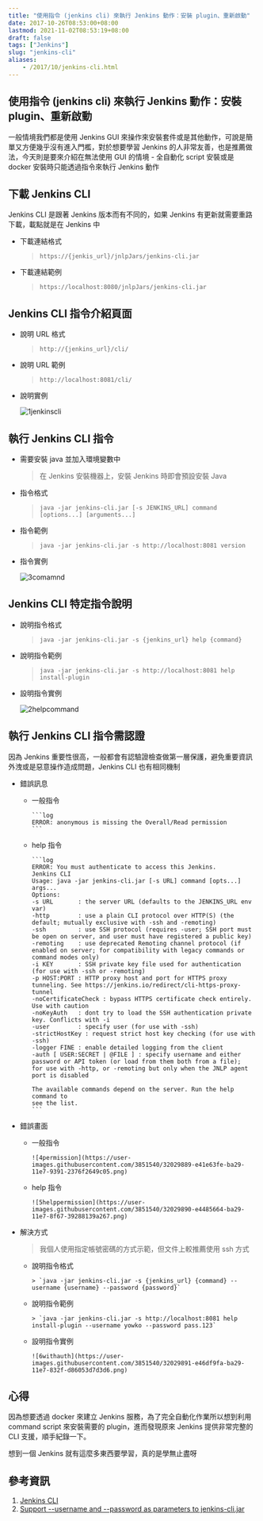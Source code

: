 ```yaml
---
title: "使用指令 (jenkins cli) 來執行 Jenkins 動作：安裝 plugin、重新啟動"
date: 2017-10-26T08:53:00+08:00
lastmod: 2021-11-02T08:53:19+08:00
draft: false
tags: ["Jenkins"]
slug: "jenkins-cli"
aliases:
    - /2017/10/jenkins-cli.html
---
```

## 使用指令 (jenkins cli) 來執行 Jenkins 動作：安裝 plugin、重新啟動

一般情境我們都是使用 Jenkins GUI 來操作來安裝套件或是其他動作，可說是簡單又方便幾乎沒有進入門檻，對於想要學習 Jenkins 的人非常友善，也是推薦做法，今天則是要來介紹在無法使用 GUI 的情境 - 全自動化 script 安裝或是 docker 安裝時只能透過指令來執行 Jenkins 動作

## 下載 Jenkins CLI

Jenkins CLI 是跟著 Jenkins 版本而有不同的，如果 Jenkins 有更新就需要重路下載，載點就是在 Jenkins 中

* 下載連結格式

    > `https://{jenkis_url}/jnlpJars/jenkins-cli.jar`

* 下載連結範例

    > `https://localhost:8080/jnlpJars/jenkins-cli.jar`

## Jenkins CLI 指令介紹頁面

* 說明 URL 格式

    > `http://{jenkins_url}/cli/`

* 說明 URL 範例

    > `http://localhost:8081/cli/`

* 說明實例

    ![1jenkinscli](https://user-images.githubusercontent.com/3851540/32029886-e3ae22ba-ba29-11e7-8d7b-df6492dd2491.png)

## 執行 Jenkins CLI 指令

* 需要安裝 java 並加入環境變數中

    > 在 Jenkins 安裝機器上，安裝 Jenkins 時即會預設安裝 Java

* 指令格式

    > `java -jar jenkins-cli.jar [-s JENKINS_URL] command [options...] [arguments...]`

* 指令範例

    > `java -jar jenkins-cli.jar -s http://localhost:8081 version`

* 指令實例

    ![3comamnd](https://user-images.githubusercontent.com/3851540/32029888-e3f99682-ba29-11e7-966c-d0f74eee79d4.png)

## Jenkins CLI 特定指令說明

* 說明指令格式

    > `java -jar jenkins-cli.jar -s {jenkins_url} help {command}`

* 說明指令範例

    > `java -jar jenkins-cli.jar -s http://localhost:8081 help install-plugin`

* 設明指令實例

    ![2helpcommand](https://user-images.githubusercontent.com/3851540/32029887-e3d5264e-ba29-11e7-88c8-28fbceaf52d7.png)

## 執行 Jenkins CLI 指令需認證

因為 Jenkins 重要性很高，一般都會有認驗證檢查做第一層保護，避免重要資訊外洩或是惡意操作造成問題，Jenkins CLI 也有相同機制

* 錯誤訊息
  * 一般指令

        ```log
        ERROR: anonymous is missing the Overall/Read permission
        ```

  * help 指令

        ```log
        ERROR: You must authenticate to access this Jenkins.
        Jenkins CLI
        Usage: java -jar jenkins-cli.jar [-s URL] command [opts...] args...
        Options:
        -s URL       : the server URL (defaults to the JENKINS_URL env var)
        -http        : use a plain CLI protocol over HTTP(S) (the default; mutually exclusive with -ssh and -remoting)
        -ssh         : use SSH protocol (requires -user; SSH port must be open on server, and user must have registered a public key)
        -remoting    : use deprecated Remoting channel protocol (if enabled on server; for compatibility with legacy commands or command modes only)
        -i KEY       : SSH private key file used for authentication (for use with -ssh or -remoting)
        -p HOST:PORT : HTTP proxy host and port for HTTPS proxy tunneling. See https://jenkins.io/redirect/cli-https-proxy-tunnel
        -noCertificateCheck : bypass HTTPS certificate check entirely. Use with caution
        -noKeyAuth   : dont try to load the SSH authentication private key. Conflicts with -i
        -user        : specify user (for use with -ssh)
        -strictHostKey : request strict host key checking (for use with -ssh)
        -logger FINE : enable detailed logging from the client
        -auth [ USER:SECRET | @FILE ] : specify username and either password or API token (or load from them both from a file);
        for use with -http, or -remoting but only when the JNLP agent port is disabled
        
        The available commands depend on the server. Run the help command to
        see the list.
        ```

* 錯誤畫面
  * 一般指令

        ![4permission](https://user-images.githubusercontent.com/3851540/32029889-e41e63fe-ba29-11e7-9391-2376f2649c05.png)

  * help 指令

        ![5helppermission](https://user-images.githubusercontent.com/3851540/32029890-e4485664-ba29-11e7-8f67-39288139a267.png)

* 解決方式
    > 我個人使用指定帳號密碼的方式示範，但文件上較推薦使用 ssh 方式

  * 說明指令格式

        > `java -jar jenkins-cli.jar -s {jenkins_url} {command} --username {username} --password {password}`

  * 說明指令範例

        > `java -jar jenkins-cli.jar -s http://localhost:8081 help install-plugin --username yowko --password pass.123`

  * 設明指令實例

        ![6withauth](https://user-images.githubusercontent.com/3851540/32029891-e46df9fa-ba29-11e7-832f-d86053d7d3d6.png)

## 心得

因為想要透過 docker 來建立 Jenkins 服務，為了完全自動化作業所以想到利用 command script 來安裝需要的 plugin，進而發現原來 Jenkins 提供非常完整的 CLI 支援，順手紀錄一下。

想到一個 Jenkins 就有這麼多東西要學習，真的是學無止盡呀

## 參考資訊

1. [Jenkins CLI](https://wiki.jenkins.io/display/JENKINS/Jenkins+CLI)
2. [Support --username and --password as parameters to jenkins-cli.jar](https://github.com/chef-cookbooks/jenkins/issues/299)
